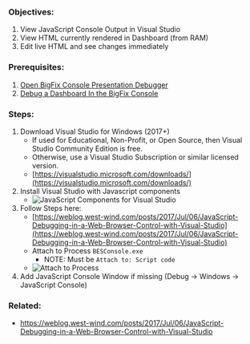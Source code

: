 

### Objectives: 
1. View JavaScript Console Output in Visual Studio
2. View HTML currently rendered in Dashboard (from RAM)
3. Edit live HTML and see changes immediately

### Prerequisites:

1. [Open BigFix Console Presentation Debugger](https://github.com/jgstew/jgstew.github.io/blob/master/_posts/2018-10-29-Open-BigFix-Console-Presentation-Debugger.md)
1. [Debug a Dashboard In the BigFix Console](https://github.com/jgstew/jgstew.github.io/blob/master/_posts/2018-10-29-Debug-Dashboard-In-BigFix-Console.md)


### Steps:

1. Download Visual Studio for Windows (2017+)
    * If used for Educational, Non-Profit, or Open Source, then Visual Studio Community Edition is free.
    * Otherwise, use a Visual Studio Subscription or similar licensed version.
    * [https://visualstudio.microsoft.com/downloads/](https://visualstudio.microsoft.com/downloads/)
1. Install Visual Studio with Javascript components
    * ![JavaScript Components for Visual Studio](http://jgstew.github.io/images/VisualStudio_JavaScript_2017.png)
1. Follow Steps here:
    * [https://weblog.west-wind.com/posts/2017/Jul/06/JavaScript-Debugging-in-a-Web-Browser-Control-with-Visual-Studio](https://weblog.west-wind.com/posts/2017/Jul/06/JavaScript-Debugging-in-a-Web-Browser-Control-with-Visual-Studio)
    * Attach to Process `BESConsole.exe`
      * NOTE: Must be `Attach to: Script code`
    * ![Attach to Process](http://jgstew.github.io/images/VisualStudio_AttachToProcess_BESConsole.png)
1. Add JavaScript Console Window if missing (Debug -> Windows -> JavaScript Console)

### Related:

- https://weblog.west-wind.com/posts/2017/Jul/06/JavaScript-Debugging-in-a-Web-Browser-Control-with-Visual-Studio

